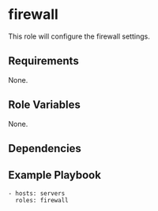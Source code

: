 firewall
========

This role will configure the firewall settings.

Requirements
------------

None.

Role Variables
--------------

None.

Dependencies
------------

Example Playbook
----------------

    - hosts: servers
      roles: firewall
